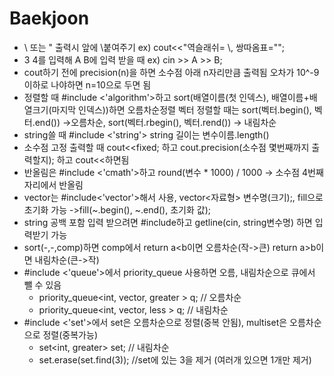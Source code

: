 # Baekjoon
- \ 또는 " 출력시 앞에 \붙여주기    ex) cout<<"역슬래쉬= \\, 쌍따옴표=\"";
- 3 4를 입력해 A B에 입력 받을 때   ex) cin >> A >> B;
- cout하기 전에 precision(n)을 하면 소수점 아래 n자리만큼 출력됨   오차가 10^-9이하로 나야하면 n=10으로 두면 됨
- 정렬할 때 #include <'algorithm'>하고 sort(배열이름(첫 인덱스), 배열이름+배열크기(마지막 인덱스))하면 오름차순정렬
  벡터 정렬할 때는 sort(벡터.begin(), 벡터.end()) ->오름차순, sort(벡터.rbegin(), 벡터.rend()) -> 내림차순
- string쓸 때 #include <'string'> string 길이는 변수이름.length()
- 소수점 고정 출력할 때 cout<<fixed; 하고 cout.precision(소수점 몇번째까지 출력할지); 하고 cout<<하면됨
- 반올림은 #include <'cmath'>하고  round(변수 * 1000) / 1000 -> 소수점 4번째 자리에서 반올림
- vector는 #include<'vector'>해서 사용, vector<자료형> 변수명(크기);, fill으로 초기화 가능  ->fill(~.begin(), ~.end(), 초기화 값);
- string 공백 포함 입력 받으려면 #include<string>하고 getline(cin, string변수명) 하면 입력받기 가능
- sort(-,-,comp)하면 comp에서 return a<b이면 오름차순(작->큰) return a>b이면 내림차순(큰->작)
- #include <'queue'>에서 priority_queue 사용하면 오름, 내림차순으로 큐에서 뺄 수 있음 
    - priority_queue<int, vector<int>, greater<int> > q;	// 오름차순
    - priority_queue<int, vector<int>, less<int> > q;	// 내림차순
- #include <'set'>에서 set은 오름차순으로 정렬(중복 안됨), multiset은 오름차순으로 정렬(중복가능)
    - set<int, greater<int>> set;  // 내림차순
    - set.erase(set.find(3));   //set에 있는 3을 제거 (여러개 있으면 1개만 제거)
